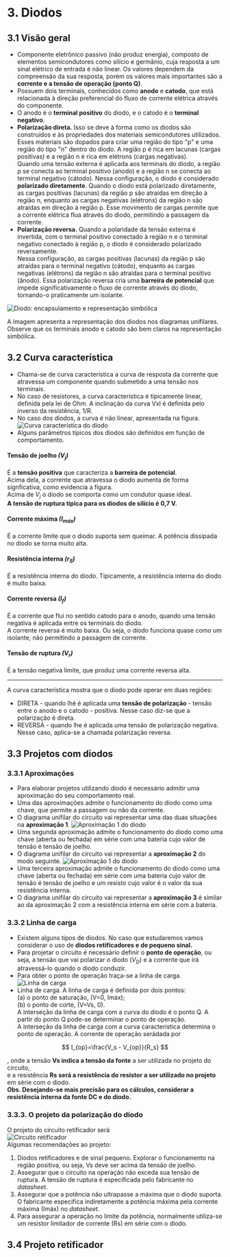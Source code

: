 # 3. Diodos

## 3.1 Visão geral
- Componente eletrônico passivo (não produz energia), composto de elementos semicondutores como silício e germânio,
cuja resposta a um sinal elétrico de entrada é não linear.
Os valores dependem da compreensão da sua resposta, porém os valores mais importantes são a **corrente e a tensão de operação (ponto Q)**.
- Possuem dois terminais, conhecidos como **anodo** e **catodo**, que está relacionada à direção preferencial do fluxo de corrente elétrica
através do componente.
- O anodo é o **terminal positivo** do diodo, e o catodo é o **terminal negativo**.
- **Polarização direta.**
Isso se deve à forma como os diodos são construídos e às propriedades dos materiais semicondutores utilizados.  
Esses materiais são dopados para criar uma região do tipo "p" e uma região do tipo "n" dentro do diodo.
A região p é rica em lacunas (cargas positivas) e a região n é rica em elétrons (cargas negativas).  
Quando uma tensão externa é aplicada aos terminais do diodo, a região p se conecta ao terminal positivo (anodo) e 
a região n se conecta ao terminal negativo (cátodo). Nessa configuração, o diodo é considerado **polarizado diretamente**.
Quando o diodo está polarizado diretamente, as cargas positivas (lacunas) da região p são atraídas em direção à região n,
enquanto as cargas negativas (elétrons) da região n são atraídas em direção à região p.
Esse movimento de cargas permite que a corrente elétrica flua através do diodo, permitindo a passagem da corrente.
- **Polarização reversa.**
Quando a polaridade da tensão externa é invertida, com o terminal positivo conectado à região n e o terminal negativo conectado à região p, o diodo é considerado polarizado reversamente.  
Nessa configuração, as cargas positivas (lacunas) da região p são atraídas para o terminal negativo (cátodo),
enquanto as cargas negativas (elétrons) da região n são atraídas para o terminal positivo (ânodo).
Essa polarização reversa cria uma **barreira de potencial** que impede significativamente o fluxo de corrente através do diodo,
tornando-o praticamente um isolante.

![Diodo: encapsulamento e representação simbólica](/eletronica/imageElt/diodo.jpg)  

A imagem apresenta a representação dos diodos nos diagramas unifilares.  
Observe que os terminais anodo e catodo são bem claros na representação simbólica.

## 3.2 Curva característica
- Chama-se de curva característica a curva de resposta da corrente que atravessa um componente quando submetido a uma tensão nos terminais.
- No caso de resistores, a curva característica é tipicamente linear, definida pela lei de Ohm. A inclinação da curva VxI é definida pelo inverso da resistência, 1/R.
- No caso dos diodos, a curva é não linear, apresentada na figura.
![Curva característica do diodo](/eletronica/imageElt/curvadiodo.jpg)  
- Alguns parâmetros típicos dos diodos são definidos em função de comportamento.  
#### Tensão de joelho *(V<sub>j</sub>)*
É a **tensão positiva** que caracteriza a **barreira de potencial**.   
Acima dela, a corrente que atravessa o diodo aumenta de forma signficativa, como evidencia a figura.   
Acima de *V<sub>j</sub>* o diodo se comporta como um condutor quase ideal.  
**A tensão de ruptura típica para os diodos de silício é 0,7 V.**
#### Corrente máxima *(I<sub>máx</sub>)*
É a corrente limite que o diodo suporta sem queimar. A potência dissipada no diodo se torna muito alta.
#### Resistência interna *(r<sub>S</sub>)*
É a resistência interna do diodo. Tipicamente, a resistência interna do diodo é muito baixa.
#### Corrente reversa *(I<sub>f</sub>)*
É a corrente que flui no sentido catodo para o anodo, quando uma tensão negativa é aplicada entre os terminais do diodo.  
A corrente reversa é muito baixa. Ou seja, o diodo funciona quase como um isolante, não permitindo a passagem de corrente.
#### Tensão de ruptura *(V<sub>r</sub>)*
É a tensão negativa limite, que produz uma corrente reversa alta.
___
A curva característica mostra que o diodo pode operar em duas regiões:
- DIRETA - quando lhé é aplicada uma **tensão de polarização** - tensão entre o anodo e o catodo - positiva. Nesse caso diz-se que a polarização é direta.
- REVERSA - quando lhe é aplicada uma tensão de polarização negativa. Nesse caso, aplica-se a chamada polarização reversa.

## 3.3 Projetos com diodos
### 3.3.1 Aproximações
- Para elaborar projetos utilizando diodo é necessário admitir uma aproximação do seu comportamento real.
- Uma das aproximações admite o funcionamento do diodo como uma chave, que permite a passagem ou não da corrente.
- O diagrama unifilar do circuito vai representar uma das duas situações na **aproximação 1**.
![Aproximação 1 do diodo](/eletronica/imageElt/diodoaproximacao1.jpg)  
- Uma segunda aproximação admite o funcionamento do diodo como uma chave (aberta ou fechada) em série com uma bateria cujo valor de tensão é tensão de joelho.
- O diagrama unifilar do circuito vai representar a **aproximação 2** do modo seguinte.
![Aproximação 1 do diodo](/eletronica/imageElt/diodoaproximacao2.jpg)
- Uma terceira aproximação admite o funcionamento do diodo como uma chave (aberta ou fechada) em série com uma bateria cujo valor de tensão é tensão de joelho e um resisto cujo valor é o valor da sua resistência interna.
- O diagrama unifilar do circuito vai representar a **aproximação 3** é similar ao da aproximação 2 com a resistência interna em série com a bateria.

### 3.3.2 Linha de carga
- Existem alguns tipos de diodos. No caso que estudaremos vamos considerar o uso de **diodos retificadores e de pequeno sinal.**
- Para projetar o circuito é necessário definir o **ponto de operação**, ou seja, a tensão que vai polarizar o diodo (*V<sub>D</sub>*) e a corrente que irá atravessá-lo quando o diodo conduzir.
- Para obter o ponto de operação traça-se a linha de carga.
![Linha de carga](/eletronica/imageElt/linhacarga.jpg)
- Linha de carga. A linha de carga é definida por dois pontos:   
(a) o ponto de saturação, (V=0, Imáx);   
(b) o ponto de corte, (V=Vs, 0).  
A interseção da linha de carga com a curva do diodo é o ponto Q. A partir do ponto Q pode-se determinar o ponto de operação.   
A interseção da linha de carga com a curva característica determina o ponto de operação.
A corrente de operação serádada por

$$
I_{op}=\frac{V_s - V_{op}}{R_s}
$$

, onde a tensão **Vs indica a tensão da fonte** a ser utilizada no projeto do circuito,  
e a resistência **Rs será a resistência do resistor a ser utilizado no projeto** em série com o diodo.  
**Obs. Desejando-se mais precisão para os cálculos, considerar a resistência interna da fonte DC e do diodo.**  

### 3.3.3. O projeto da polarização do diodo
O projeto do circuito retificador será   
![Circuito retificador](/eletronica/imageElt/retificador.jpg)  
Algumas recomendações ao projeto:
1. Diodos retificadores e de sinal pequeno. Explorar o funcionamento na região positiva, ou seja, Vs deve ser acima da tensão de joelho.
2. Assegurar que o circuito na operação não exceda sua tensão de ruptura. A tensão de ruptura é especificada pelo fabricante no *datasheet*.
3. Assegurar que a potência não ultrapasse a máxima que o diodo suporta. O fabricante especifica indiretamente a potência máxima pela corrente máxima (Imáx) no *datasheet*.
4. Para assegurar a operação no limite da potência, normalmente utiliza-se um resistor limitador de corrente (Rs) em série com o diodo.

## 3.4 Projeto retificador

